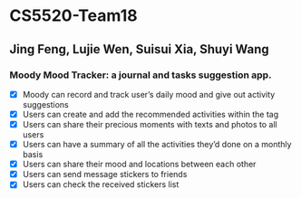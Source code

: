 # CS5520-Team18
## Jing Feng, Lujie Wen, Suisui Xia, Shuyi Wang
### Moody Mood Tracker: a journal and tasks suggestion app. 

- [x] Moody can record and track user’s daily mood and give out activity suggestions
- [x] Users can create and add the recommended activities within the tag
- [x] Users can share their precious moments with texts and photos to all users
- [x] Users can have a summary of all the activities they’d done on a monthly basis
- [x] Users can share their mood and locations between each other
- [x] Users can send message stickers to friends
- [x] Users can check the received stickers list
